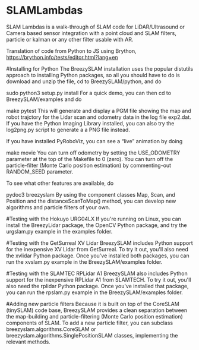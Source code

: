 # SLAMLambdas
SLAM Lambdas is   a walk-through of  SLAM code for LiDAR/Ultrasound or Camera based sensor integration with a point cloud and SLAM filters, particle or kalman or any other filter usable with AR.

Translation of code from Python to JS using Brython, https://brython.info/tests/editor.html?lang=en

#Installing for Python
The BreezySLAM installation uses the popular distutils approach to installing Python packages, so all you should have to do is download and unzip the file, cd to BreezySLAM/python, and do

sudo python3 setup.py install
For a quick demo, you can then cd to BreezySLAM/examples and do

make pytest
This will generate and display a PGM file showing the map and robot trajctory for the Lidar scan and odometry data in the log file exp2.dat. If you have the Python Imaging Library installed, you can also try the log2png.py script to generate a a PNG file instead.

If you have installed PyRoboViz, you can see a “live” animation by doing

make movie
You can turn off odometry by setting the USE_ODOMETRY parameter at the top of the Makefile to 0 (zero). You can turn off the particle-filter (Monte Carlo position estimation) by commenting-out RANDOM_SEED parameter.

To see what other features are available, do

pydoc3 breezyslam
By using the component classes Map, Scan, and Position and the distanceScanToMap() method, you can develop new algorithms and particle filters of your own.

#Testing with the Hokuyo URG04LX
If you're running on Linux, you can install the BreezyLidar package, the OpenCV Python package, and try the urgslam.py example in the examples folder.

#Testing with the GetSurreal XV Lidar
BreezySLAM includes Python support for the inexpensive XV Lidar from GetSurreal. To try it out, you'll also need the xvlidar Python package. Once you've installed both packages, you can run the xvslam.py example in the BreezySLAM/examples folder.

#Testing with the SLAMTEC RPLidar A1
BreezySLAM also includes Python support for the inexpensive RPLidar A1 from SLAMTECH. To try it out, you'll also need the rplidar Python package. Once you've installed that package, you can run the rpslam.py example in the BreezySLAM/examples folder.

#Adding new particle filters
Because it is built on top of the CoreSLAM (tinySLAM) code base, BreezySLAM provides a clean separation between the map-building and particle-filtering (Monte Carlo position estimation) components of SLAM. To add a new particle filter, you can subclass breezyslam.algorithms.CoreSLAM or breezyslam.algorithms.SinglePositionSLAM classes, implementing the relevant methods.


